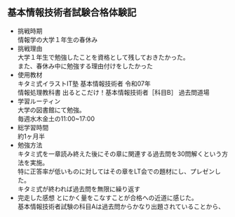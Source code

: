 ## 基本情報技術者試験合格体験記
- 挑戦時期  
情報学の大学１年生の春休み
- 挑戦理由  
大学１年生で勉強したことを資格として残しておきたかった。  
また、春休み中に勉強する理由付けをしたかった
- 使用教材  
キタミ式イラストIT塾 基本情報技術者 令和07年  
情報処理教科書 出るとこだけ！基本情報技術者［科目B］
過去問道場  
- 学習ルーティン  
大学の図書館にて勉強。  
毎週水木金土の11:00~17:00
- 総学習時間  
約1ヶ月半
- 勉強方法  
キタミ式を一章読み終えた後にその章に関連する過去問を30問解くという方法を実施。  
特に正答率が低いものに対してはその章をLT会での題材にし、プレゼンした。  
キタミ式が終われば過去問を無限に繰り返す  
- 完走した感想
  とにかく量をこなすことが合格への近道に感じた。  
  基本情報技術者試験の科目Aは過去問からかなり出題されていることから、
